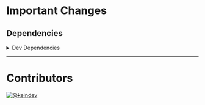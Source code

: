 # Important Changes

## Dependencies

<details>
<summary>Dev Dependencies</summary>

- Changed **[@typescript-eslint/eslint-plugin](https://www.npmjs.com/package/@typescript-eslint/eslint-plugin)** from `^5.9.0` to `^5.9.1`
- Changed **[@typescript-eslint/parser](https://www.npmjs.com/package/@typescript-eslint/parser)** from `^5.9.0` to `^5.9.1`
- Changed **[cspell](https://www.npmjs.com/package/cspell)** from `^5.15.1` to `^5.15.2`
- Changed **[eslint](https://www.npmjs.com/package/eslint)** from `^8.6.0` to `^8.7.0`
- Changed **[eslint-plugin-jest](https://www.npmjs.com/package/eslint-plugin-jest)** from `^25.3.4` to `^25.7.0`
- Changed **[figma-portal](https://www.npmjs.com/package/figma-portal)** from `^0.10.1` to `^0.10.2`
- Changed **[ghinfo](https://www.npmjs.com/package/ghinfo)** from `^3.0.1` to `^3.0.2`
- Changed **[ts-jest](https://www.npmjs.com/package/ts-jest)** from `^27.1.2` to `^27.1.3`

</details>

---

# Contributors

[![@keindev](https://avatars.githubusercontent.com/u/4527292?v=4&s=40)](https://github.com/keindev)
